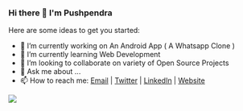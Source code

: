 ### Hi there 👋 I'm Pushpendra


Here are some ideas to get you started:
- 🔭 I’m currently working on An Android App ( A Whatsapp Clone )
- 🌱 I’m currently learning Web Development
- 👯 I’m looking to collaborate on variety of Open Source Projects
- 💬 Ask me about ...
- 📫 How to reach me: [Email](mailto:pushpendra.hpx2002@gmail.com)  | [Twitter](https://twitter.com/pushpendrahpx20) | [LinkedIn](https://linkedin.com/in/pushpendrahpx) | [Website](https://pushpendrahpx.github.io)
<img src="https://github-readme-stats.vercel.app/api?username=pushpendrahpx&&show_icons=true&title_color=ccd6f6&icon_color=64ffda&text_color=8892b0&bg_color=0A1923" />
